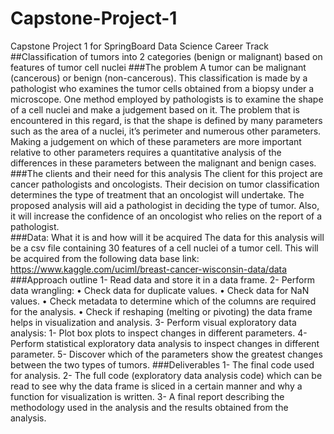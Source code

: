 # Capstone-Project-1
Capstone Project 1 for SpringBoard Data Science Career Track
##Classification of tumors into 2 categories (benign or malignant) based on features of tumor cell nuclei
###The problem
A tumor can be malignant (cancerous) or benign (non-cancerous). This classification is made by a pathologist who examines the tumor cells obtained from a biopsy under a microscope. One method employed by pathologists is to examine the shape of a cell nuclei and make a judgement based on it. 
The problem that is encountered in this regard, is that the shape is defined by many parameters such as the area of a nuclei, it’s perimeter and numerous other parameters. Making a judgement on which of these parameters are more important relative to other parameters requires a quantitative analysis of the differences in these parameters between the malignant and benign cases.  
###The clients and their need for this analysis
The client for this project are cancer pathologists and oncologists. Their decision on tumor classification determines the type of treatment that an oncologist will undertake. The proposed analysis will aid a pathologist in deciding the type of tumor. Also, it will increase the confidence of an oncologist who relies on the report of a pathologist.    
###Data: What it is and how will it be acquired 
The data for this analysis will be a csv file containing 30 features of a cell nuclei of a tumor cell. This will be acquired from the following data base link:
https://www.kaggle.com/uciml/breast-cancer-wisconsin-data/data
###Approach outline
1-	Read data and store it in a data frame.
2-	Perform data wrangling:
•	Check data for duplicate values.
•	Check data for NaN values.
•	Check metadata to determine which of the columns are required for the analysis.
•	Check if reshaping (melting or pivoting) the data frame helps in visualization and analysis. 
3-	Perform visual exploratory data analysis:
1- Plot box plots to inspect changes in different parameters.
4-	Perform statistical exploratory data analysis to inspect changes in different parameter.
5-	Discover which of the parameters show the greatest changes between the two types of tumors. 
###Deliverables
1-	The final code used for analysis.
2-	The full code (exploratory data analysis code) which can be read to see why the data frame is sliced in a certain manner and why a function for visualization is written.
3-	A final report describing the methodology used in the analysis and the results obtained from the analysis.
